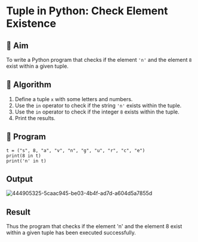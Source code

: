 # Tuple in Python: Check Element Existence

## 🎯 Aim
To write a Python program that checks if the element `'n'` and the element `8` exist within a given tuple.

## 🧠 Algorithm
1. Define a tuple `x` with some letters and numbers.
2. Use the `in` operator to check if the string `'n'` exists within the tuple.
3. Use the `in` operator to check if the integer `8` exists within the tuple.
4. Print the results.

## 🧾 Program
```
t = ("s", 8, "a", "v", "n", "g", "u", "r", "c", "e")
print(8 in t)
print('n' in t)
```
## Output
![444905325-5caac945-be03-4b4f-ad7d-a604d5a7855d](https://github.com/user-attachments/assets/c1760897-5f72-4d28-9c69-d0e2079b9863)

## Result
Thus the program that checks if the element 'n' and the element 8 exist within a given tuple has been executed successfully.
